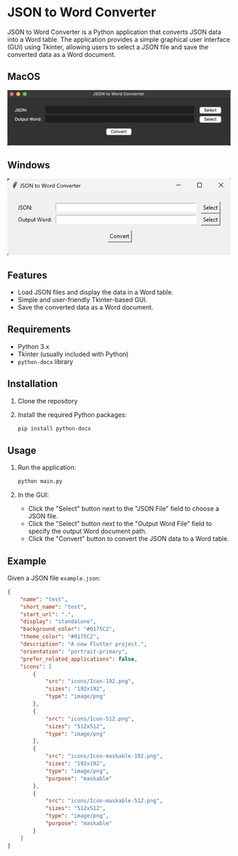 # JSON to Word Converter

JSON to Word Converter is a Python application that converts JSON data into a Word table. The application provides a simple graphical user interface (GUI) using Tkinter, allowing users to select a JSON file and save the converted data as a Word document.

## MacOS
![ss](doc_asset/macos.png) 
## Windows
![ss](doc_asset/windows.png)

## Features

- Load JSON files and display the data in a Word table.
- Simple and user-friendly Tkinter-based GUI.
- Save the converted data as a Word document.

## Requirements

- Python 3.x
- Tkinter (usually included with Python)
- `python-docx` library

## Installation

1. Clone the repository

2. Install the required Python packages:
    ```sh
    pip install python-docx
    ```

## Usage

1. Run the application:
    ```sh
    python main.py
    ```

2. In the GUI:
    - Click the "Select" button next to the "JSON File" field to choose a JSON file.
    - Click the "Select" button next to the "Output Word File" field to specify the output Word document path.
    - Click the "Convert" button to convert the JSON data to a Word table.

## Example

Given a JSON file `example.json`:

```json
{
    "name": "test",
    "short_name": "test",
    "start_url": ".",
    "display": "standalone",
    "background_color": "#0175C2",
    "theme_color": "#0175C2",
    "description": "A new Flutter project.",
    "orientation": "portrait-primary",
    "prefer_related_applications": false,
    "icons": [
        {
            "src": "icons/Icon-192.png",
            "sizes": "192x192",
            "type": "image/png"
        },
        {
            "src": "icons/Icon-512.png",
            "sizes": "512x512",
            "type": "image/png"
        },
        {
            "src": "icons/Icon-maskable-192.png",
            "sizes": "192x192",
            "type": "image/png",
            "purpose": "maskable"
        },
        {
            "src": "icons/Icon-maskable-512.png",
            "sizes": "512x512",
            "type": "image/png",
            "purpose": "maskable"
        }
    ]
}
